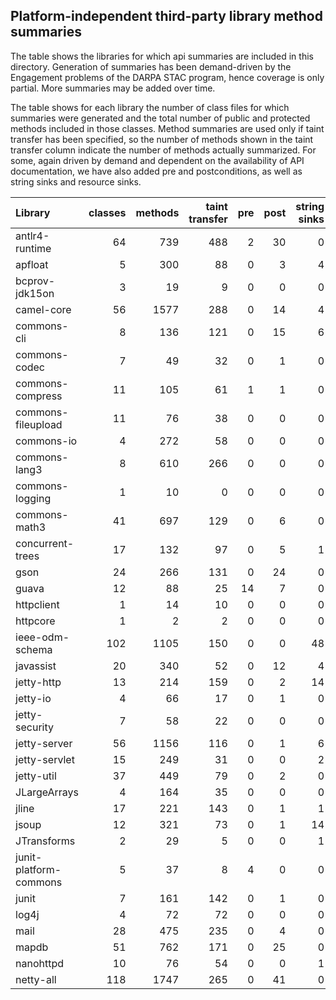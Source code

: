 ## Platform-independent third-party library method summaries

The table shows the libraries for which api summaries are included in
this directory. Generation of summaries has been demand-driven by the
Engagement problems of the DARPA STAC program, hence coverage is only
partial. More summaries may be added over time.

The table shows for each library the number of class files for which
summaries were generated and the total number of public and protected
methods included in those classes. Method summaries are used only if
taint transfer has been specified, so the number of methods shown in
the taint transfer column indicate the number of methods actually
summarized. For some, again driven by demand and dependent on the
availability of API documentation, we have also added pre
and postconditions, as well as string sinks and resource sinks.


| Library | classes | methods | taint transfer | pre | post | string sinks | resource sinks |
| :--- | ---: | ---: | ---: | ---: | ---: | ---: | ---: |
| antlr4-runtime | 64 | 739 |  488 |  2 | 30 | 0 | 0 |
| apfloat |         5 | 300 |   88 |  0 |  3 | 4 | 0 |
|  bcprov-jdk15on | 3 | 19 | 9 | 0 | 0 | 0 | 0 |
| camel-core | 56 | 1577 | 288 | 0 | 14 | 4 | 0 |
| commons-cli | 8 | 136 | 121 | 0 | 15 | 6 | 0 |
| commons-codec | 7 | 49 | 32 | 0 | 1 | 0 | 0 |
| commons-compress | 11 | 105 | 61 | 1 | 1 | 0 | 0 |
| commons-fileupload | 11 | 76 | 38 | 0 | 0 | 0 | 0 |
| commons-io | 4 | 272 | 58 | 0 | 0 | 0 | 0 |
| commons-lang3 | 8 | 610 | 266 | 0 | 0 | 0 | 0 |
| commons-logging | 1 | 10 | 0 | 0 | 0 | 0 | 0 |
| commons-math3 | 41 | 697 | 129 | 0 | 6 | 0 | 0 |
| concurrent-trees | 17 | 132 | 97 | 0 | 5  | 1 | 0 |
| gson | 24 | 266 | 131 | 0 | 24 | 0 | 1 |
| guava | 12 | 88 | 25 | 14 | 7 | 0 | 0 |
| httpclient | 1 | 14 | 10 | 0 | 0 | 0 | 0 |
| httpcore | 1 | 2 | 2 | 0 | 0 | 0 | 0 |
| ieee-odm-schema | 102 | 1105 | 150 | 0 | 0 | 48 | 0 |
| javassist | 20 | 340 | 52 | 0 | 12 | 4 | 0 |
| jetty-http | 13 | 214 | 159 | 0 | 2 | 14 | 1 |
| jetty-io |  4 |  66 | 17 | 0 | 1 | 0 | 0 |
| jetty-security | 7 | 58 | 22 | 0 | 0 | 0 | 0 |
| jetty-server | 56 | 1156 | 116 | 0 | 1 | 6 | 0 |
| jetty-servlet | 15 | 249 | 31 | 0 | 0 | 2 | 0 |
| jetty-util  | 37 | 449 | 79 | 0 | 2 | 0 | 0 |
| JLargeArrays  | 4 | 164 | 35 | 0 | 0 | 0 | 0 |
| jline | 17 | 221 | 143 | 0  | 1 | 1 | 0 |
| jsoup | 12 | 321 | 73 | 0 | 1 | 14 | 0 |
| JTransforms | 2 | 29 | 5 | 0 | 0 | 1 | 0 |
| junit-platform-commons | 5 | 37 | 8 | 4 | 0 | 0 | 0 |
| junit | 7 | 161 | 142 | 0 | 1 | 0 | 0 |
| log4j | 4 | 72 | 72 | 0 | 0 | 0 | 0 |
| mail | 28 | 475 | 235 | 0 | 4 | 0 | 0 |
| mapdb | 51 | 762 | 171 | 0 | 25 | 0 | 0 |
| nanohttpd | 10 | 76 | 54 | 0 | 0 | 1 | 0 |
| netty-all | 118 | 1747 | 265 | 0 | 41 | 0 | 0 |
